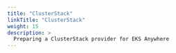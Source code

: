 ```yaml
---
title: "ClusterStack"
linkTitle: "ClusterStack"
weight: 15
description: >
  Preparing a ClusterStack provider for EKS Anywhere
---
```

